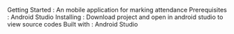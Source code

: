 Getting Started : An mobile application for marking attendance
Prerequisites : Android Studio
Installing : Download project and open in android studio to view source codes
Built with : Android Studio
